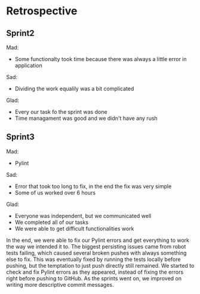 # Retrospective

## Sprint2

Mad:
- Some functionalty took time because there was always a little error in application

Sad:
- Dividing the work equalily was a bit complicated 

Glad:
- Every our task fo the sprint was done
- Time managament was good and we didn't have any rush

## Sprint3

Mad:
- Pylint

Sad:
- Error that took too long to fix, in the end the fix was very simple
- Some of us worked over 6 hours

Glad:
- Everyone was independent, but we communicated well
- We completed all of our tasks
- We were able to get difficult functionalities work

In the end, we were able to fix our Pylint errors and get everything to work the way we intended it to.
The biggest persisting issues came from robot tests failing, which caused several broken pushes with always something else to fix. This was eventually fixed by running the tests locally before pushing, but the temptation to just push directly still remained.
We started to check and fix Pylint errors as they appeared, instead of fixing the errors right before pushing to GitHub.
As the sprints went on, we improved on writing more descriptive commit messages.
